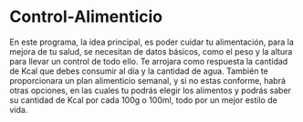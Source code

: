 # Control-Alimenticio
En este programa, la idea principal, es poder cuidar tu alimentación, para la mejora de tu salud, se necesitan de datos básicos, como el peso y la altura para llevar un control de todo ello. Te arrojara como respuesta la cantidad de Kcal que debes consumir al día y la cantidad de agua. También te proporcionara un plan alimenticio semanal, y si no estas conforme, habrá otras opciones, en las cuales tu podrás elegir los alimentos y podrás saber su cantidad de Kcal por cada 100g o 100ml, todo por un mejor estilo de vida.
